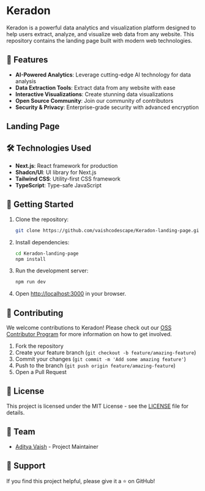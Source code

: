 # Keradon

Keradon is a powerful data analytics and visualization platform designed to help users extract, analyze, and visualize web data from any website. This repository contains the landing page built with modern web technologies.

## 🚀 Features

- **AI-Powered Analytics**: Leverage cutting-edge AI technology for data analysis
- **Data Extraction Tools**: Extract data from any website with ease
- **Interactive Visualizations**: Create stunning data visualizations
- **Open Source Community**: Join our community of contributors
- **Security & Privacy**: Enterprise-grade security with advanced encryption

## Landing Page
## 🛠️ Technologies Used

- **Next.js**: React framework for production
- **Shadcn/UI**: UI library for Next.js
- **Tailwind CSS**: Utility-first CSS framework
- **TypeScript**: Type-safe JavaScript


## 🚀 Getting Started

1. Clone the repository:
   ```bash
   git clone https://github.com/vaishcodescape/Keradon-landing-page.git
   ```

2. Install dependencies:
   ```bash
   cd Keradon-landing-page
   npm install
   ```

3. Run the development server:
   ```bash
   npm run dev
   ```

4. Open [http://localhost:3000](http://localhost:3000) in your browser.

## 🤝 Contributing

We welcome contributions to Keradon! Please check out our [OSS Contributor Program](/oss_program) for more information on how to get involved.

1. Fork the repository
2. Create your feature branch (`git checkout -b feature/amazing-feature`)
3. Commit your changes (`git commit -m 'Add some amazing feature'`)
4. Push to the branch (`git push origin feature/amazing-feature`)
5. Open a Pull Request

## 📝 License

This project is licensed under the MIT License - see the [LICENSE](LICENSE) file for details.

## 👥 Team

- [Aditya Vaish](https://github.com/vaishcodescape) - Project Maintainer

## 🌟 Support

If you find this project helpful, please give it a ⭐️ on GitHub!
